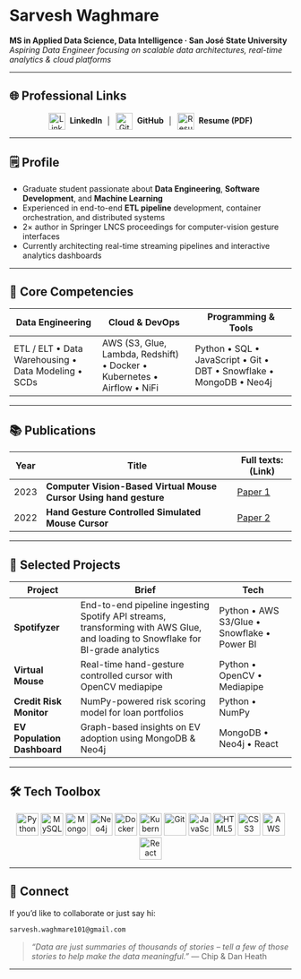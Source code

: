 # Sarvesh Waghmare

**MS in Applied Data Science, Data Intelligence · San José State University**
*Aspiring Data Engineer focusing on scalable data architectures, real-time analytics & cloud platforms*

---

## 🌐 Professional Links
<p align="center">
  <a href="https://www.linkedin.com/in/sarvesh-waghmare-8a631a16b/" target="_blank" style="text-decoration:none;">
    <img src="https://img.icons8.com/ios-filled/50/0A66C2/linkedin.png" alt="LinkedIn icon" height="30" style="vertical-align:middle;">
    &nbsp;<strong>LinkedIn</strong>
  </a>
  &nbsp;│&nbsp;
  <a href="https://github.com/sarvesh172000" target="_blank" style="text-decoration:none;">
    <img src="https://img.icons8.com/ios-glyphs/50/000000/github.png" alt="GitHub icon" height="30" style="vertical-align:middle;">
    &nbsp;<strong>GitHub</strong>
  </a>
  &nbsp;│&nbsp;
  <a href="https://drive.google.com/file/d/1It90SPXWmNbPJO2g_KsiuM5ve6_Xs2D5/view?usp=drive_link" target="_blank" style="text-decoration:none;">
    <img src="https://img.icons8.com/ios-filled/50/4CAF50/resume.png" alt="Resume icon" height="30" style="vertical-align:middle;">
    &nbsp;<strong>Resume&nbsp;(PDF)</strong>
  </a>
</p>



---

## 🗒️ Profile

* Graduate student passionate about **Data Engineering**, **Software Development**, and **Machine Learning**
* Experienced in end-to-end **ETL pipeline** development, container orchestration, and distributed systems
* 2× author in Springer LNCS proceedings for computer-vision gesture interfaces
* Currently architecting real-time streaming pipelines and interactive analytics dashboards

---

## 🔑 Core Competencies

| Data Engineering                                    | Cloud & DevOps                                                          | Programming & Tools                                                 |
| --------------------------------------------------- | ----------------------------------------------------------------------- | ------------------------------------------------------------------- |
| ETL / ELT • Data Warehousing • Data Modeling • SCDs | AWS (S3, Glue, Lambda, Redshift) • Docker • Kubernetes • Airflow • NiFi | Python • SQL • JavaScript • Git • DBT • Snowflake • MongoDB • Neo4j |

---

## 📚 Publications

| Year | Title                                                              | Full texts: (Link)                                                                                            |
| ---- | -------------------------------------------------------------------| ------------------------------------------------------------------------------------------------|
| 2023 | **Computer Vision-Based Virtual Mouse Cursor Using hand gesture**  | [Paper 1](https://drive.google.com/file/d/128b2ZrpqKngrjkIvjFbxFigbkaJnldyq/view?usp=sharing)   |
| 2022 | **Hand Gesture Controlled Simulated Mouse Cursor**                 | [Paper 2](https://drive.google.com/file/d/18BT8csBgASjvOsb3mbxJiwcIGpn2u65E/view?usp=drive_link)|


---

## 🚀 Selected Projects

| Project                     | Brief                                                                                                                          | Tech                                            |
| --------------------------- | ------------------------------------------------------------------------------------------------------------------------------ | ------------------------------------------------|
| **Spotifyzer**              | End-to-end pipeline ingesting Spotify API streams, transforming with AWS Glue, and loading to Snowflake for BI-grade analytics | Python • AWS S3/Glue • Snowflake • Power BI     |
| **Virtual Mouse**           | Real-time hand-gesture controlled cursor with OpenCV mediapipe                                                                 | Python • OpenCV • Mediapipe                     |
| **Credit Risk Monitor**     | NumPy-powered risk scoring model for loan portfolios                                                                           | Python • NumPy                                  |
| **EV Population Dashboard** | Graph-based insights on EV adoption using MongoDB & Neo4j                                                                      | MongoDB • Neo4j • React                         |

---

## 🛠️ Tech Toolbox

<p align="center">
  <img src="https://cdn.jsdelivr.net/gh/devicons/devicon/icons/python/python-original.svg" height="40" alt="Python" />
  <img src="https://cdn.jsdelivr.net/gh/devicons/devicon/icons/mysql/mysql-original.svg" height="40" alt="MySQL" />
  <img src="https://cdn.jsdelivr.net/gh/devicons/devicon/icons/mongodb/mongodb-original.svg" height="40" alt="MongoDB" />
  <img src="https://cdn.jsdelivr.net/gh/devicons/devicon@latest/icons/neo4j/neo4j-original-wordmark.svg" height="40" alt="Neo4j"/>
  <img src="https://cdn.jsdelivr.net/gh/devicons/devicon/icons/docker/docker-original.svg" height="40" alt="Docker" />
  <img src="https://cdn.jsdelivr.net/gh/devicons/devicon/icons/kubernetes/kubernetes-plain.svg" height="40" alt="Kubernetes" />
  <img src="https://cdn.jsdelivr.net/gh/devicons/devicon/icons/git/git-original.svg" height="40" alt="Git" />
  <img src="https://cdn.jsdelivr.net/gh/devicons/devicon/icons/javascript/javascript-original.svg" height="40" alt="JavaScript" />
  <img src="https://cdn.jsdelivr.net/gh/devicons/devicon/icons/html5/html5-original.svg" height="40" alt="HTML5" />
  <img src="https://cdn.jsdelivr.net/gh/devicons/devicon/icons/css3/css3-original.svg" height="40" alt="CSS3" />
  <img src="https://cdn.jsdelivr.net/gh/devicons/devicon@latest/icons/amazonwebservices/amazonwebservices-original-wordmark.svg" height="40" alt="AWS"/> 
  <img src="https://cdn.jsdelivr.net/gh/devicons/devicon/icons/react/react-original.svg" height="40" alt="React" />
</p>

---

## 🤝 Connect

If you’d like to collaborate or just say hi:

```bash
sarvesh.waghmare101@gmail.com
```

> *“Data are just summaries of thousands of stories – tell a few of those stories to help make the data meaningful.”* — Chip & Dan Heath

---
